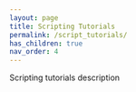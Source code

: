 ```yaml
---
layout: page
title: Scripting Tutorials
permalink: /script_tutorials/
has_children: true
nav_order: 4
---
```


Scripting tutorials description